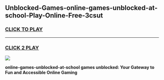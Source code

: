 
## Unblocked-Games-online-games-unblocked-at-school-Play-Online-Free-3csut
<h3>
<a href="https://premium76.site?title=online-games-unblocked-at-school&ref=26A">CLICK TO PLAY</a></h3>
<hr>

<h3>
<a href="https://premium76.site?title=online-games-unblocked-at-school&ref=26A">CLICK 2 PLAY</a>
  
</h3>

<a href="https://premium76.site?title=online-games-unblocked-at-school&ref=26A"><img src="https://clearcache.store/games.png"></a>


**online-games-unblocked-at-school games unblocked: Your Gateway to Fun and Accessible Online Gaming**
